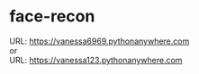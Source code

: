 # face-recon

URL: https://vanessa6969.pythonanywhere.com 
<br>
or
<br>
URL: https://vanessa123.pythonanywhere.com
